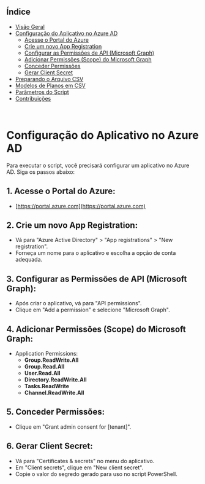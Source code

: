 ## Índice

- [Visão Geral](#visao-geral)
- [Configuração do Aplicativo no Azure AD](./azure-ad-setup.md)
    - [Acesse o Portal do Azure](#1-acessar-o-portal-do-azure)
    - [Crie um novo App Registration](#2-criar-um-novo-app-registration)
    - [Configurar as Permissões de API (Microsoft Graph)](#3-configurar-as-permissoes-de-api-microsoft-graph)
    - [Adicionar Permissões (Scope) do Microsoft Graph](#4-adicionar-permissoes-scope-do-microsoft-graph)
    - [Conceder Permissões](#5-conceder-permissoes)
    - [Gerar Client Secret](#6-gerar-client-secret)
- [Preparando o Arquivo CSV](./csv-templates.md)
- [Modelos de Planos em CSV](./csv-templates.md)
- [Parâmetros do Script](./script-parameters.md)
- [Contribuições](./contributing.md)

<br>


# Configuração do Aplicativo no Azure AD

Para executar o script, você precisará configurar um aplicativo no Azure AD. Siga os passos abaixo:

## 1. **Acesse o Portal do Azure:**

- [https://portal.azure.com](https://portal.azure.com)

## 2. **Crie um novo App Registration:**

- Vá para "Azure Active Directory" > "App registrations" > "New registration".
- Forneça um nome para o aplicativo e escolha a opção de conta adequada.

## 3. **Configurar as Permissões de API (Microsoft Graph):**

- Após criar o aplicativo, vá para "API permissions".
- Clique em "Add a permission" e selecione "Microsoft Graph".

## 4. **Adicionar Permissões (Scope) do Microsoft Graph:**

- Application Permissions:
    - **Group.ReadWrite.All**
    - **Group.Read.All**
    - **User.Read.All**
    - **Directory.ReadWrite.All**
    - **Tasks.ReadWrite**
    - **Channel.ReadWrite.All**

## 5. **Conceder Permissões:**

- Clique em "Grant admin consent for [tenant]".

## 6. **Gerar Client Secret:**

- Vá para "Certificates & secrets" no menu do aplicativo.
- Em "Client secrets", clique em "New client secret".
- Copie o valor do segredo gerado para uso no script PowerShell.
